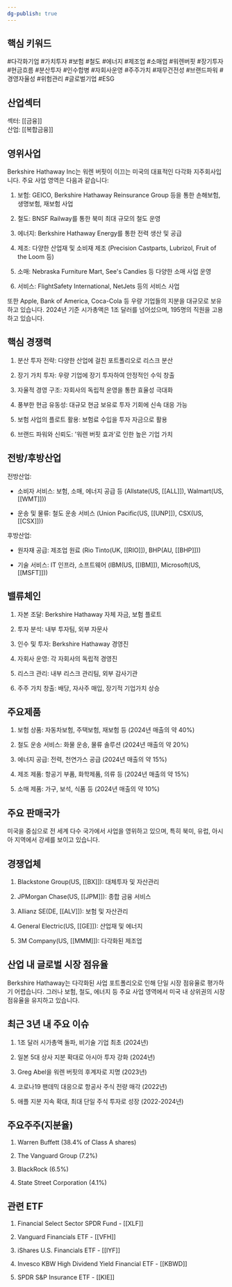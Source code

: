 ```yaml
---
dg-publish: true
---
```

## 핵심 키워드

#다각화기업 #가치투자 #보험 #철도 #에너지 #제조업 #소매업 #워렌버핏 #장기투자 #현금흐름 #분산투자 #인수합병 #자회사운영 #주주가치 #재무건전성 #브랜드파워 #경영자율성 #위험관리 #글로벌기업 #ESG

## 산업섹터

섹터: [[금융]]  
산업: [[복합금융]]

## 영위사업

Berkshire Hathaway Inc는 워렌 버핏이 이끄는 미국의 대표적인 다각화 지주회사입니다. 주요 사업 영역은 다음과 같습니다:

1. 보험: GEICO, Berkshire Hathaway Reinsurance Group 등을 통한 손해보험, 생명보험, 재보험 사업
    
2. 철도: BNSF Railway를 통한 북미 최대 규모의 철도 운영
    
3. 에너지: Berkshire Hathaway Energy를 통한 전력 생산 및 공급
    
4. 제조: 다양한 산업재 및 소비재 제조 (Precision Castparts, Lubrizol, Fruit of the Loom 등)
    
5. 소매: Nebraska Furniture Mart, See's Candies 등 다양한 소매 사업 운영
    
6. 서비스: FlightSafety International, NetJets 등의 서비스 사업
    

또한 Apple, Bank of America, Coca-Cola 등 우량 기업들의 지분을 대규모로 보유하고 있습니다. 2024년 기준 시가총액은 1조 달러를 넘어섰으며, 195명의 직원을 고용하고 있습니다.

## 핵심 경쟁력

1. 분산 투자 전략: 다양한 산업에 걸친 포트폴리오로 리스크 분산
    
2. 장기 가치 투자: 우량 기업에 장기 투자하여 안정적인 수익 창출
    
3. 자율적 경영 구조: 자회사의 독립적 운영을 통한 효율성 극대화
    
4. 풍부한 현금 유동성: 대규모 현금 보유로 투자 기회에 신속 대응 가능
    
5. 보험 사업의 플로트 활용: 보험료 수입을 투자 자금으로 활용
    
6. 브랜드 파워와 신뢰도: '워렌 버핏 효과'로 인한 높은 기업 가치
    

## 전방/후방산업

전방산업:

- 소비자 서비스: 보험, 소매, 에너지 공급 등 (Allstate(US, [[ALL]]), Walmart(US, [[WMT]]))
    
- 운송 및 물류: 철도 운송 서비스 (Union Pacific(US, [[UNP]]), CSX(US, [[CSX]]))
    

후방산업:

- 원자재 공급: 제조업 원료 (Rio Tinto(UK, [[RIO]]), BHP(AU, [[BHP]]))
    
- 기술 서비스: IT 인프라, 소프트웨어 (IBM(US, [[IBM]]), Microsoft(US, [[MSFT]]))
    

## 밸류체인

1. 자본 조달: Berkshire Hathaway 자체 자금, 보험 플로트
    
2. 투자 분석: 내부 투자팀, 외부 자문사
    
3. 인수 및 투자: Berkshire Hathaway 경영진
    
4. 자회사 운영: 각 자회사의 독립적 경영진
    
5. 리스크 관리: 내부 리스크 관리팀, 외부 감사기관
    
6. 주주 가치 창출: 배당, 자사주 매입, 장기적 기업가치 상승
    

## 주요제품

1. 보험 상품: 자동차보험, 주택보험, 재보험 등 (2024년 매출의 약 40%)
    
2. 철도 운송 서비스: 화물 운송, 물류 솔루션 (2024년 매출의 약 20%)
    
3. 에너지 공급: 전력, 천연가스 공급 (2024년 매출의 약 15%)
    
4. 제조 제품: 항공기 부품, 화학제품, 의류 등 (2024년 매출의 약 15%)
    
5. 소매 제품: 가구, 보석, 식품 등 (2024년 매출의 약 10%)
    

## 주요 판매국가

미국을 중심으로 전 세계 다수 국가에서 사업을 영위하고 있으며, 특히 북미, 유럽, 아시아 지역에서 강세를 보이고 있습니다.

## 경쟁업체

1. Blackstone Group(US, [[BX]]): 대체투자 및 자산관리
    
2. JPMorgan Chase(US, [[JPM]]): 종합 금융 서비스
    
3. Allianz SE(DE, [[ALV]]): 보험 및 자산관리
    
4. General Electric(US, [[GE]]): 산업재 및 에너지
    
5. 3M Company(US, [[MMM]]): 다각화된 제조업
    

## 산업 내 글로벌 시장 점유율

Berkshire Hathaway는 다각화된 사업 포트폴리오로 인해 단일 시장 점유율로 평가하기 어렵습니다. 그러나 보험, 철도, 에너지 등 주요 사업 영역에서 미국 내 상위권의 시장 점유율을 유지하고 있습니다.

## 최근 3년 내 주요 이슈

1. 1조 달러 시가총액 돌파, 비기술 기업 최초 (2024년)
    
2. 일본 5대 상사 지분 확대로 아시아 투자 강화 (2024년)
    
3. Greg Abel을 워렌 버핏의 후계자로 지명 (2023년)
    
4. 코로나19 팬데믹 대응으로 항공사 주식 전량 매각 (2022년)
    
5. 애플 지분 지속 확대, 최대 단일 주식 투자로 성장 (2022-2024년)
    

## 주요주주(지분율)

1. Warren Buffett (38.4% of Class A shares)
    
2. The Vanguard Group (7.2%)
    
3. BlackRock (6.5%)
    
4. State Street Corporation (4.1%)
    

## 관련 ETF

1. Financial Select Sector SPDR Fund - [[XLF]]
    
2. Vanguard Financials ETF - [[VFH]]
    
3. iShares U.S. Financials ETF - [[IYF]]
    
4. Invesco KBW High Dividend Yield Financial ETF - [[KBWD]]
    
5. SPDR S&P Insurance ETF - [[KIE]]